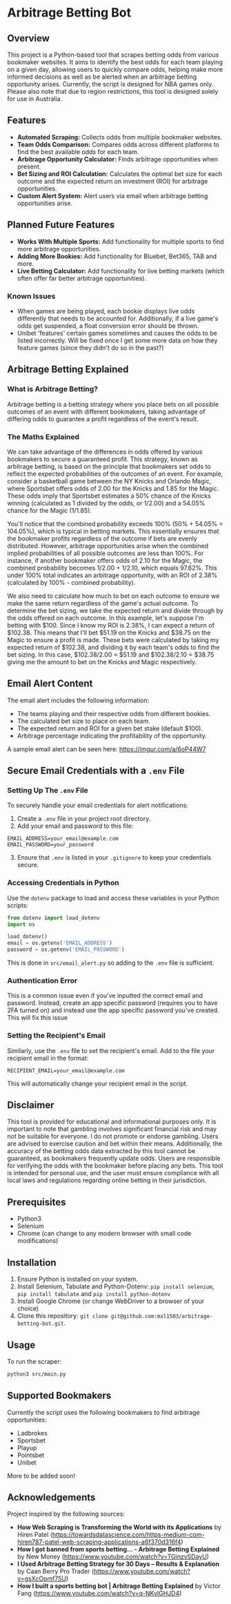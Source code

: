 # Arbitrage Betting Bot

## Overview
This project is a Python-based tool that scrapes betting odds from various bookmaker websites. It aims to identify the best odds for each team 
playing on a given day, allowing users to quickly compare odds, helping make more informed decisions as well as be alerted when an arbitrage 
betting opportunity arises. Currently, the script is designed for NBA games only. Please also note that due to region restrictions, this tool
is designed solely for use in Australia.

## Features
- **Automated Scraping:** Collects odds from multiple bookmaker websites.
- **Team Odds Comparison:** Compares odds across different platforms to find the best available odds for each team.
- **Arbitrage Opportunity Calculator:** Finds arbitrage opportunities when present.
- **Bet Sizing and ROI Calculation:** Calculates the optimal bet size for each outcome and the expected return on investment (ROI) for arbitrage opportunities.
- **Custom Alert System:** Alert users via email when arbitrage betting opportunities arise.

## Planned Future Features
- **Works With Multiple Sports:** Add functionality for multiple sports to find more arbitrage opportunities. 
- **Adding More Bookies:** Add functionality for Bluebet, Bet365, TAB and more.
- **Live Betting Calculator:** Add functionality for live betting markets (which often offer far better arbitrage opportunities).

### Known Issues
- When games are being played, each bookie displays live odds differently that needs to be accounted for. Additionally, if a live game's odds get suspended, a float conversion error should be thrown.
- Unibet 'features' certain games sometimes and causes the odds to be listed incorrectly. Will be fixed once I get some more data on how they feature games (since they didn't do so in the past?)

## Arbitrage Betting Explained

### What is Arbitrage Betting?
Arbitrage betting is a betting strategy where you place bets on all possible outcomes of an event with different bookmakers, taking advantage of differing odds to guarantee a profit regardless of the event's result.

### The Maths Explained
We can take advantage of the differences in odds offered by various bookmakers to secure a guaranteed profit. This strategy, known as arbitrage betting, is based on the principle that bookmakers set odds to 
reflect the expected probabilities of the outcomes of an event. For example, consider a basketball game between the NY Knicks and Orlando Magic, where Sportsbet offers odds of 2.00 for the Knicks and 1.85 
for the Magic. These odds imply that Sportsbet estimates a 50% chance of the Knicks winning (calculated as 1 divided by the odds, or 1/2.00) and a 54.05% chance for the Magic (1/1.85).

You'll notice that the combined probability exceeds 100% (50% + 54.05% = 104.05%), which is typical in betting markets. This essentially ensures that the bookmaker profits regardless of the outcome if bets 
are evenly distributed. However, arbitrage opportunities arise when the combined implied probabilities of all possible outcomes are less than 100%. For instance, if another bookmaker offers odds of 
2.10 for the Magic, the combined probability becomes 1/2.00 + 1/2.10, which equals 97.62%. This under 100% total indicates an arbitrage opportunity, with an ROI of 2.38% (calculated by 100% - 
combined probability).

We also need to calculate how much to bet on each outcome to ensure we make the same return regardless of the game's actual outcome. To determine the bet sizing, we take the expected return and divide
through by the odds offered on each outcome. In this example, let's suppose I'm betting with $100. Since I know my ROI is 2.38%, I can expect a return of $102.38. This means that I'll bet $51.19 on the 
Knicks and $38.75 on the Magic to ensure a profit is made. These bets were calculated by taking my expected return of $102.38, and dividing it by each team's odds to find the bet sizing. In this case, 
$102.38/2.00 = $51.19 and $102.38/2.10 = $38.75 giving me the amount to bet on the Knicks and Magic respectively. 

## Email Alert Content

The email alert includes the following information:

- The teams playing and their respective odds from different bookies.
- The calculated bet size to place on each team.
- The expected return and ROI for a given bet stake (default $100).
- Arbitrage percentage indicating the profitability of the opportunity.

A sample email alert can be seen here: https://imgur.com/a/6oP44W7

## Secure Email Credentials with a `.env` File

### Setting Up The `.env` File
To securely handle your email credentials for alert notifications:
1. Create a `.env` file in your project root directory.
2. Add your email and password to this file:
```
EMAIL_ADDRESS=your_email@example.com
EMAIL_PASSWORD=your_password
```
3. Ensure that `.env` is listed in your `.gitignore` to keep your credentials secure.

### Accessing Credentials in Python
Use the `dotenv` package to load and access these variables in your Python scripts:
```python
from dotenv import load_dotenv
import os

load_dotenv()
email = os.getenv('EMAIL_ADDRESS')
password = os.getenv('EMAIL_PASSWORD')
```
This is done in `src/email_alert.py` so adding to the `.env` file is sufficient.

### Authentication Error
This is a common issue even if you've inputted the correct email and password. Instead,
create an app specific password (requires you to have 2FA turned on) and instead use the
app specific password you've created. This will fix this issue

### Setting the Recipient's Email
Similarly, use the `.env` file to set the recipient's email. Add to the file 
your recipient email in the format:
```
RECIPIENT_EMAIL=your_email@example.com
```
This will automatically change your recipient email in the script.

## Disclaimer
This tool is provided for educational and informational purposes only. It is important to note that gambling involves significant financial risk and may not be suitable for everyone. I do not promote or endorse gambling. Users are advised to exercise caution and bet within their means. Additionally, the accuracy of the betting odds data extracted by this tool cannot be guaranteed, as bookmakers frequently update odds. Users are responsible for verifying the odds with the bookmaker before placing any bets. This tool is intended for personal use, and the user must ensure compliance with all local laws and regulations regarding online betting in their jurisdiction.

## Prerequisites
- Python3
- Selenium
- Chrome (can change to any modern browser with small code modifications)

## Installation
1. Ensure Python is installed on your system.
2. Install Selenium, Tabulate and Python-Dotenv: `pip install selenium`, `pip install tabulate` and `pip install python-dotenv`
3. Install Google Chrome (or change WebDriver to a browser of your choice)
4. Clone this repository: `git clone git@github.com:mxl1503/arbitrage-betting-bot.git`.

## Usage
To run the scraper:
```bash
python3 src/main.py
```

## Supported Bookmakers
Currently the script uses the following bookmakers to find arbitrage opportunities:
- Ladbrokes
- Sportsbet
- Playup
- Pointsbet
- Unibet

More to be added soon!

## Acknowledgements
Project inspired by the following sources:
- **How Web Scraping is Transforming the World with its Applications** by Hiren Patel (https://towardsdatascience.com/https-medium-com-hiren787-patel-web-scraping-applications-a6f370d316f4)
- **How I got banned from sports betting... - Arbitrage Betting Explained** by New Money (https://www.youtube.com/watch?v=TGinzvSDayU)
- **I Used Arbitrage Betting Strategy for 30 Days – Results & Explanation** by Caan Berry Pro Trader (https://www.youtube.com/watch?v=gsXcOpmf75U)
- **How I built a sports betting bot | Arbitrage Betting Explained** by Victor Fang (https://www.youtube.com/watch?v=q-NKvlGHJD4)
